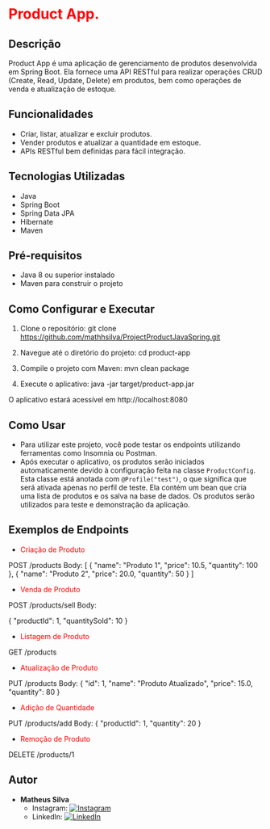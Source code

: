 # <span style="color:red">Product App.</span>

## Descrição

Product App é uma aplicação de gerenciamento de produtos desenvolvida em Spring Boot. Ela fornece uma API RESTful para realizar operações CRUD (Create, Read, Update, Delete) em produtos, bem como operações de venda e atualização de estoque.

## Funcionalidades

- Criar, listar, atualizar e excluir produtos.
- Vender produtos e atualizar a quantidade em estoque.
- APIs RESTful bem definidas para fácil integração.

## Tecnologias Utilizadas

- Java
- Spring Boot
- Spring Data JPA
- Hibernate
- Maven

## Pré-requisitos

- Java 8 ou superior instalado
- Maven para construir o projeto

## Como Configurar e Executar

1. Clone o repositório:
   git clone https://github.com/mathhsilva/ProjectProductJavaSpring.git

2. Navegue até o diretório do projeto:
   cd product-app
     
3. Compile o projeto com Maven:
   mvn clean package
   
4. Execute o aplicativo:
   java -jar target/product-app.jar

O aplicativo estará acessível em http://localhost:8080

## Como Usar
- Para utilizar este projeto, você pode testar os endpoints utilizando ferramentas como Insomnia ou Postman.
- Após executar o aplicativo, os produtos serão iniciados automaticamente devido à configuração feita na classe `ProductConfig`. Esta classe está anotada com `@Profile("test")`, o que significa que será ativada apenas no perfil de teste. Ela contém um bean que cria uma lista de produtos e os salva na base de dados. Os produtos serão utilizados para teste e demonstração da aplicação.

## Exemplos de Endpoints
- <span style="color:red">Criação de Produto</span>

POST /products
Body:
[
    {
        "name": "Produto 1",
        "price": 10.5,
        "quantity": 100
    },
    {
        "name": "Produto 2",
        "price": 20.0,
        "quantity": 50
    }
]

- <span style="color:red">Venda de Produto</span>

POST /products/sell
Body:

{
    "productId": 1,
    "quantitySold": 10
}
- <span style="color:red">Listagem de Produto</span>

GET /products

- <span style="color:red">Atualização de Produto</span>

PUT /products
Body:
{
    "id": 1,
    "name": "Produto Atualizado",
    "price": 15.0,
    "quantity": 80
}

- <span style="color:red">Adição de Quantidade</span>

PUT /products/add
Body:
{
    "productId": 1,
    "quantity": 20
}

- <span style="color:red">Remoção de Produto</span>

DELETE /products/1


## Autor

- **Matheus Silva**
  - Instagram: [![Instagram](https://img.shields.io/badge/Instagram-%40mathhsilva-orange)](https://www.instagram.com/mathhsilva)
  - LinkedIn: [![LinkedIn](https://img.shields.io/badge/LinkedIn-Matheus%20C.%20Silva-blue)](https://www.linkedin.com/in/matheus-csilva/)
